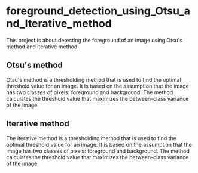 # foreground_detection_using_Otsu_and_Iterative_method

This project is about detecting the foreground of an image using Otsu's method and iterative method.

## Otsu's method

Otsu's method is a thresholding method that is used to find the optimal threshold value for an image. It is based on the assumption that the image has two classes of pixels: foreground and background. The method calculates the threshold value that maximizes the between-class variance of the image.

## Iterative method

The iterative method is a thresholding method that is used to find the optimal threshold value for an image. It is based on the assumption that the image has two classes of pixels: foreground and background. The method calculates the threshold value that maximizes the between-class variance of the image.
